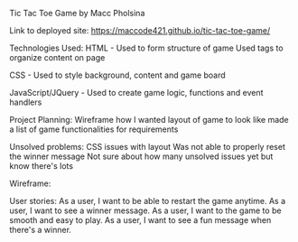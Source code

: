 Tic Tac Toe Game by Macc Pholsina

Link to deployed site:
https://maccode421.github.io/tic-tac-toe-game/

Technologies Used:
HTML - Used to form structure of game
Used tags to organize content on page

CSS - Used to style background, content and game board

JavaScript/JQuery - Used to create game logic, functions and event handlers

Project Planning:
Wireframe how I wanted layout of game to look like
made a list of game functionalities for requirements



Unsolved problems:
CSS issues with layout
Was not able to properly reset the winner message
Not sure about how many unsolved issues yet but know there's lots


Wireframe:

User stories:
As a user, I want to be able to restart the game anytime.
As a user, I want to see a winner message.
As a user, I want to the game to be smooth and easy to play.
As a user, I want to see a fun message when there's a winner.
